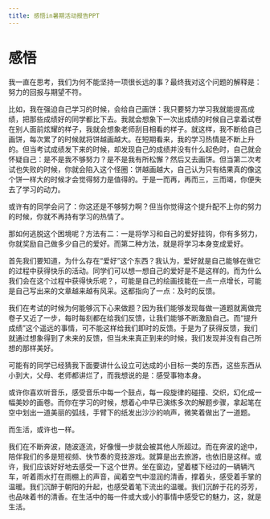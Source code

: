 ```yaml
---
title: 感悟in暑期活动报告PPT
---
```


# 感悟

我一直在思考，我们为何不能坚持一项很长远的事？最终我对这个问题的解释是：努力的回报与期望不符。

比如，我在强迫自己学习的时候，会给自己画饼：我只要努力学习我就能提高成绩，把那些成绩好的同学都比下去。我就会想象下一次出成绩的时候自己拿着试卷在别人面前炫耀的样子，我就会想象老师刮目相看的样子。就这样，我不断给自己画饼，每次累了的时候就将饼越画越大。在短期看来，我的学习热情是不断上升的。但当考试成绩发下来的时候，却发现自己的成绩并没有什么起色时，自己就会怀疑自己：是不是我不够努力？是不是我有所松懈？然后又去画饼。但当第二次考试也失败的时候，你就会陷入这个怪圈：饼越画越大，自己认为只有结果真的像这个饼一样大的时候才会觉得努力是值得的。于是一而再，再而三，三而竭，你便失去了学习的动力。

或许有的同学会问了：你这还是不够努力啊？但当你觉得这个提升配不上你的努力的时候，你就不再持有学习的热情了。

那如何逃脱这个困境呢？方法有二：一是将学习和自己的爱好挂钩，你有多努力，你就奖励自己做多少自己的爱好。而第二种方法，就是将学习本身变成爱好。

首先我们要知道，为什么存在“爱好”这个东西？我认为，爱好就是自己能够在做它的过程中获得快乐的活动。同学们可以想一想自己的爱好是不是这样的。而为什么我们会在这个过程中获得快乐呢？，可能是自己的绘画技能在一点一点增长，可能是自己写出来的文章越来越有风采。这都指向了一点：及时的反馈。

我们在考试的时候为何能够沉下心来做题？因为我们能够发现每做一道题就离做完卷子又近了一步，每时每刻都在给我们反馈，让我们能够不断激励自己。而“提升成绩”这个遥远的事情，可不能这样给我们即时的反馈。于是为了获得反馈，我们就通过想象得到了未来的反馈，但当未来真正到来的时候，我们发现并没有自己所想的那样美好。

可能有的同学已经猜我下面要讲什么设立可达成的小目标一类的东西，这些东西从小到大，父母、老师都讲烂了，而我想说的是：感受事物本身。

或许你喜欢听音乐，感受音乐中每一个鼓点，每一段旋律的碰撞、交织，幻化成一幅美妙的画卷。而你在学习的时候，想着心中早已演练多次的解题步骤，拿起笔在空中划出一道美丽的弧线，手臂下的纸发出沙沙的响声，微笑着做出了一道题。

而生活，或许也一样。

我们在不断奔波，随波逐流，好像慢一步就会被其他人所超过。而在奔波的途中，陪伴我们的多是短视频、快节奏的竞技游戏。就算是出去旅游，也依旧是这样。或许，我们应该好好地去感受一下这个世界。坐在窗边，望着楼下经过的一辆辆汽车，听着雨水打在雨棚上的声音，闻着空气中湿润的清香，撑着头，感受着手掌的温暖。我们沉醉于朝阳的升起，也感受着笔下流出的温暖。我们沉醉于花的芬芳，也品味着书的清香。在生活中的每一件或大或小的事情中感受它的魅力，这，就是生活。
